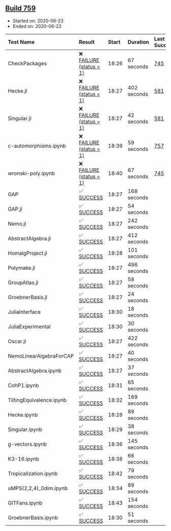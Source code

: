 ## [Build 759](https://oscarci.mathematik.uni-kl.de/job/oscar-julia-1.4/759/)

* Started on: 2020-06-23
* Ended on: 2020-06-23

| Test Name    | Result | Start | Duration | Last Success | First Failure |
|:-------------|:-------|:------|:---------|:-------------|:--------------|
| CheckPackages | ❌ [FAILURE (status = 1)](https://oscarci.mathematik.uni-kl.de/job/oscar-julia-1.4/759/artifact/logs/build-759/CheckPackages.log) | 18:26 | 67 seconds | [745](https://oscarci.mathematik.uni-kl.de/job/oscar-julia-1.4/745/) | [746](https://oscarci.mathematik.uni-kl.de/job/oscar-julia-1.4/746/) |
| Hecke.jl | ❌ [FAILURE (status = 1)](https://oscarci.mathematik.uni-kl.de/job/oscar-julia-1.4/759/artifact/logs/build-759/Hecke.jl.log) | 18:27 | 402 seconds | [581](https://oscarci.mathematik.uni-kl.de/job/oscar-julia-1.4/581/) | [582](https://oscarci.mathematik.uni-kl.de/job/oscar-julia-1.4/582/) |
| Singular.jl | ❌ [FAILURE (status = 1)](https://oscarci.mathematik.uni-kl.de/job/oscar-julia-1.4/759/artifact/logs/build-759/Singular.jl.log) | 18:27 | 42 seconds | [581](https://oscarci.mathematik.uni-kl.de/job/oscar-julia-1.4/581/) | [582](https://oscarci.mathematik.uni-kl.de/job/oscar-julia-1.4/582/) |
| c-automorphisms.ipynb | ❌ [FAILURE (status = 1)](https://oscarci.mathematik.uni-kl.de/job/oscar-julia-1.4/759/artifact/logs/build-759/c-automorphisms.ipynb.log) | 18:39 | 59 seconds | [757](https://oscarci.mathematik.uni-kl.de/job/oscar-julia-1.4/757/) | [758](https://oscarci.mathematik.uni-kl.de/job/oscar-julia-1.4/758/) |
| wronski-poly.ipynb | ❌ [FAILURE (status = 1)](https://oscarci.mathematik.uni-kl.de/job/oscar-julia-1.4/759/artifact/logs/build-759/wronski-poly.ipynb.log) | 18:40 | 67 seconds | [745](https://oscarci.mathematik.uni-kl.de/job/oscar-julia-1.4/745/) | [746](https://oscarci.mathematik.uni-kl.de/job/oscar-julia-1.4/746/) |
| GAP | ✅ [SUCCESS](https://oscarci.mathematik.uni-kl.de/job/oscar-julia-1.4/759/artifact/logs/build-759/GAP.log) | 18:27 | 168 seconds |  |  |
| GAP.jl | ✅ [SUCCESS](https://oscarci.mathematik.uni-kl.de/job/oscar-julia-1.4/759/artifact/logs/build-759/GAP.jl.log) | 18:27 | 54 seconds |  |  |
| Nemo.jl | ✅ [SUCCESS](https://oscarci.mathematik.uni-kl.de/job/oscar-julia-1.4/759/artifact/logs/build-759/Nemo.jl.log) | 18:27 | 242 seconds |  |  |
| AbstractAlgebra.jl | ✅ [SUCCESS](https://oscarci.mathematik.uni-kl.de/job/oscar-julia-1.4/759/artifact/logs/build-759/AbstractAlgebra.jl.log) | 18:27 | 412 seconds |  |  |
| HomalgProject.jl | ✅ [SUCCESS](https://oscarci.mathematik.uni-kl.de/job/oscar-julia-1.4/759/artifact/logs/build-759/HomalgProject.jl.log) | 18:28 | 101 seconds |  |  |
| Polymake.jl | ✅ [SUCCESS](https://oscarci.mathematik.uni-kl.de/job/oscar-julia-1.4/759/artifact/logs/build-759/Polymake.jl.log) | 18:27 | 496 seconds |  |  |
| GroupAtlas.jl | ✅ [SUCCESS](https://oscarci.mathematik.uni-kl.de/job/oscar-julia-1.4/759/artifact/logs/build-759/GroupAtlas.jl.log) | 18:27 | 58 seconds |  |  |
| GroebnerBasis.jl | ✅ [SUCCESS](https://oscarci.mathematik.uni-kl.de/job/oscar-julia-1.4/759/artifact/logs/build-759/GroebnerBasis.jl.log) | 18:27 | 24 seconds |  |  |
| JuliaInterface | ✅ [SUCCESS](https://oscarci.mathematik.uni-kl.de/job/oscar-julia-1.4/759/artifact/logs/build-759/JuliaInterface.log) | 18:30 | 18 seconds |  |  |
| JuliaExperimental | ✅ [SUCCESS](https://oscarci.mathematik.uni-kl.de/job/oscar-julia-1.4/759/artifact/logs/build-759/JuliaExperimental.log) | 18:30 | 30 seconds |  |  |
| Oscar.jl | ✅ [SUCCESS](https://oscarci.mathematik.uni-kl.de/job/oscar-julia-1.4/759/artifact/logs/build-759/Oscar.jl.log) | 18:27 | 422 seconds |  |  |
| NemoLinearAlgebraForCAP | ✅ [SUCCESS](https://oscarci.mathematik.uni-kl.de/job/oscar-julia-1.4/759/artifact/logs/build-759/NemoLinearAlgebraForCAP.log) | 18:27 | 40 seconds |  |  |
| AbstractAlgebra.ipynb | ✅ [SUCCESS](https://oscarci.mathematik.uni-kl.de/job/oscar-julia-1.4/759/artifact/logs/build-759/AbstractAlgebra.ipynb.log) | 18:27 | 37 seconds |  |  |
| CohP1.ipynb | ✅ [SUCCESS](https://oscarci.mathematik.uni-kl.de/job/oscar-julia-1.4/759/artifact/logs/build-759/CohP1.ipynb.log) | 18:31 | 65 seconds |  |  |
| TiltingEquivalence.ipynb | ✅ [SUCCESS](https://oscarci.mathematik.uni-kl.de/job/oscar-julia-1.4/759/artifact/logs/build-759/TiltingEquivalence.ipynb.log) | 18:32 | 169 seconds |  |  |
| Hecke.ipynb | ✅ [SUCCESS](https://oscarci.mathematik.uni-kl.de/job/oscar-julia-1.4/759/artifact/logs/build-759/Hecke.ipynb.log) | 18:28 | 89 seconds |  |  |
| Singular.ipynb | ✅ [SUCCESS](https://oscarci.mathematik.uni-kl.de/job/oscar-julia-1.4/759/artifact/logs/build-759/Singular.ipynb.log) | 18:29 | 38 seconds |  |  |
| g-vectors.ipynb | ✅ [SUCCESS](https://oscarci.mathematik.uni-kl.de/job/oscar-julia-1.4/759/artifact/logs/build-759/g-vectors.ipynb.log) | 18:36 | 145 seconds |  |  |
| K3-16.ipynb | ✅ [SUCCESS](https://oscarci.mathematik.uni-kl.de/job/oscar-julia-1.4/759/artifact/logs/build-759/K3-16.ipynb.log) | 18:38 | 66 seconds |  |  |
| Tropicalization.ipynb | ✅ [SUCCESS](https://oscarci.mathematik.uni-kl.de/job/oscar-julia-1.4/759/artifact/logs/build-759/Tropicalization.ipynb.log) | 18:42 | 79 seconds |  |  |
| uMPS(2,2,4)_0dim.ipynb | ✅ [SUCCESS](https://oscarci.mathematik.uni-kl.de/job/oscar-julia-1.4/759/artifact/logs/build-759/uMPS-2-2-4-_0dim.ipynb.log) | 18:34 | 89 seconds |  |  |
| GITFans.ipynb | ✅ [SUCCESS](https://oscarci.mathematik.uni-kl.de/job/oscar-julia-1.4/759/artifact/logs/build-759/GITFans.ipynb.log) | 18:43 | 154 seconds |  |  |
| GroebnerBasis.ipynb | ✅ [SUCCESS](https://oscarci.mathematik.uni-kl.de/job/oscar-julia-1.4/759/artifact/logs/build-759/GroebnerBasis.ipynb.log) | 18:30 | 51 seconds |  |  |
